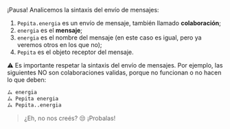 ¡Pausa! Analicemos la sintaxis del envío de mensajes:

1. `Pepita.energia` es un envío de mensaje, también llamado **colaboración**;
2. `energia` es el **mensaje**;
3. `energia` es el nombre del mensaje (en este caso es igual, pero ya veremos otros en los que no);
4. `Pepita` es el objeto receptor del mensaje.

:warning:
Es importante respetar la sintaxis del envío de mensajes. Por ejemplo, las siguientes NO son colaboraciones validas, porque no funcionan o no hacen lo que deben:

```python
ム energia
ム Pepita energia
ム Pepita..energia
```

> ¿Eh, no nos creés?  :unamused: ¡Probalas!
